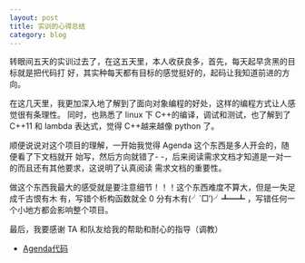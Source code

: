 ```yaml
---
layout: post
title: 实训的心得总结
category: blog
---
```


转眼间五天的实训过去了，在这五天里，本人收获良多，首先，每天起早贪黑的目标就是把代码打
好，其实种每天都有目标的感觉挺好的，起码让我知道前进的方向。

在这几天里，我更加深入地了解到了面向对象编程的好处，这样的编程方式让人感觉很有条理性。
同时，也熟悉了 linux 下 C++的编译，调试和测试，也了解到了 C++11 和 lambda 表达式，觉得
C++越来越像 python 了。

顺便说说对这个项目的理解，一开始我觉得 Agenda 这个东西是多人开会的，随便看了下文档就开
始写，然后方向就错了- -，后来阅读需求文档才知道是一对一的而且还有其他要求，这说明了认真阅读
需求文档的重要性。

做这个东西我最大的感受就是要注意细节！！！这个东西难度不算大，但是一失足成千古恨有木
有，写错个析构函数就全 0 分有木有(╯`□′)╯┻━┻ ，写错任何一个小地方都会影响整个项目。

最后，我要感谢 TA 和队友给我的帮助和耐心的指导（调教）


* [Agenda代码](https://github.com/BillBillBillBill/Agenda)
